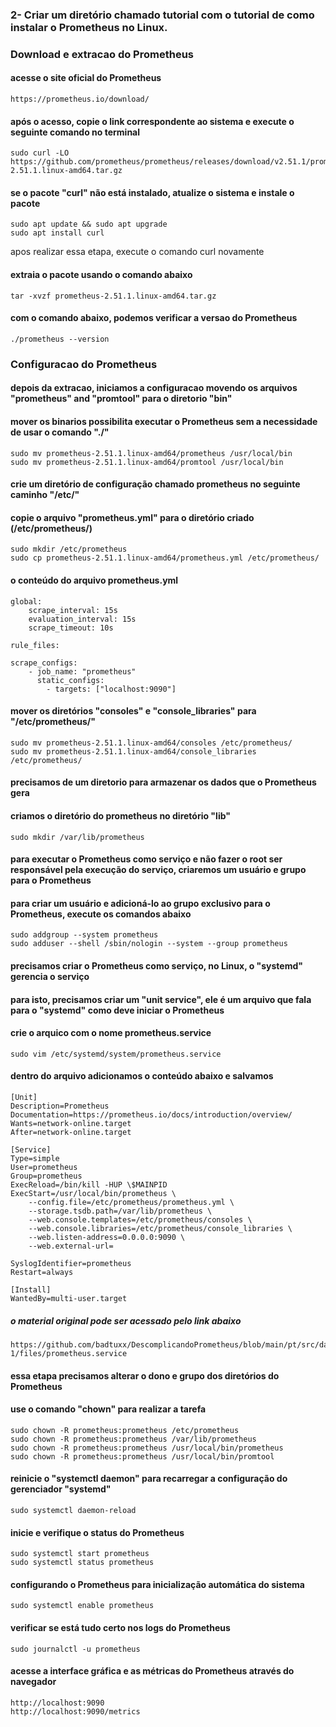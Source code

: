 ### 2- Criar um diretório chamado tutorial com o tutorial de como instalar o Prometheus no Linux.
### Download e extracao do Prometheus
#### acesse o site oficial do Prometheus
    
    https://prometheus.io/download/

#### após o acesso, copie o link correspondente ao sistema e execute o seguinte comando no terminal

    sudo curl -LO https://github.com/prometheus/prometheus/releases/download/v2.51.1/prometheus-2.51.1.linux-amd64.tar.gz


#### se o pacote "curl" não está instalado, atualize o sistema e instale o pacote
    
    sudo apt update && sudo apt upgrade
    sudo apt install curl

apos realizar essa etapa, execute o comando curl novamente


#### extraia o pacote usando o comando abaixo

    tar -xvzf prometheus-2.51.1.linux-amd64.tar.gz


#### com o comando abaixo, podemos verificar a versao do Prometheus

    ./prometheus --version


### Configuracao do Prometheus
#### depois da extracao, iniciamos a configuracao movendo os arquivos "prometheus" and "promtool" para o diretorio "bin"
#### mover os binarios possibilita executar o Prometheus sem a necessidade de usar o comando "./"

    sudo mv prometheus-2.51.1.linux-amd64/prometheus /usr/local/bin
    sudo mv prometheus-2.51.1.linux-amd64/promtool /usr/local/bin


#### crie um diretório de configuração chamado prometheus no seguinte caminho "/etc/"
#### copie o arquivo "prometheus.yml" para o diretório criado (/etc/prometheus/)

    sudo mkdir /etc/prometheus
    sudo cp prometheus-2.51.1.linux-amd64/prometheus.yml /etc/prometheus/


#### o conteúdo do arquivo prometheus.yml

    global:
        scrape_interval: 15s
        evaluation_interval: 15s
        scrape_timeout: 10s

    rule_files:

    scrape_configs:
        - job_name: "prometheus"
          static_configs: 
            - targets: ["localhost:9090"]


#### mover os diretórios "consoles" e "console_libraries" para "/etc/prometheus/"
    
    sudo mv prometheus-2.51.1.linux-amd64/consoles /etc/prometheus/
    sudo mv prometheus-2.51.1.linux-amd64/console_libraries /etc/prometheus/


#### precisamos de um diretorio para armazenar os dados que o Prometheus gera
#### criamos o diretório do prometheus no diretório "lib"

    sudo mkdir /var/lib/prometheus


#### para executar o Prometheus como serviço e não fazer o root ser responsável pela execução do serviço, criaremos um usuário e grupo para o Prometheus
#### para criar um usuário e adicioná-lo ao grupo exclusivo para o Prometheus, execute os comandos abaixo

    sudo addgroup --system prometheus
    sudo adduser --shell /sbin/nologin --system --group prometheus


#### precisamos criar o Prometheus como serviço, no Linux, o "systemd" gerencia o serviço
#### para isto, precisamos criar um "unit service", ele é um arquivo que fala para o "systemd" como deve iniciar o Prometheus
#### crie o arquico com o nome prometheus.service
    
    sudo vim /etc/systemd/system/prometheus.service


#### dentro do arquivo adicionamos o conteúdo abaixo e salvamos

    [Unit]
    Description=Prometheus
    Documentation=https://prometheus.io/docs/introduction/overview/
    Wants=network-online.target
    After=network-online.target

    [Service]
    Type=simple
    User=prometheus
    Group=prometheus
    ExecReload=/bin/kill -HUP \$MAINPID
    ExecStart=/usr/local/bin/prometheus \
        --config.file=/etc/prometheus/prometheus.yml \
        --storage.tsdb.path=/var/lib/prometheus \
        --web.console.templates=/etc/prometheus/consoles \
        --web.console.libraries=/etc/prometheus/console_libraries \
        --web.listen-address=0.0.0.0:9090 \
        --web.external-url=

    SyslogIdentifier=prometheus
    Restart=always

    [Install]
    WantedBy=multi-user.target

##### o material original pode ser acessado pelo link abaixo

    https://github.com/badtuxx/DescomplicandoPrometheus/blob/main/pt/src/day-1/files/prometheus.service


#### essa etapa precisamos alterar o dono e grupo dos diretórios do Prometheus
#### use o comando "chown" para realizar a tarefa

    sudo chown -R prometheus:prometheus /etc/prometheus
    sudo chown -R prometheus:prometheus /var/lib/prometheus
    sudo chown -R prometheus:prometheus /usr/local/bin/prometheus
    sudo chown -R prometheus:prometheus /usr/local/bin/promtool


#### reinicie o "systemctl daemon" para recarregar a configuração do gerenciador "systemd"

    sudo systemctl daemon-reload


#### inicie e verifique o status do Prometheus

    sudo systemctl start prometheus
    sudo systemctl status prometheus


#### configurando o Prometheus para inicialização automática do sistema

    sudo systemctl enable prometheus
    

#### verificar se está tudo certo nos logs do Prometheus

    sudo journalctl -u prometheus


#### acesse a interface gráfica e as métricas do Prometheus através do navegador

    http://localhost:9090
    http://localhost:9090/metrics

